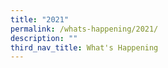 ```yaml
---
title: "2021"
permalink: /whats-happening/2021/
description: ""
third_nav_title: What's Happening
---
```

